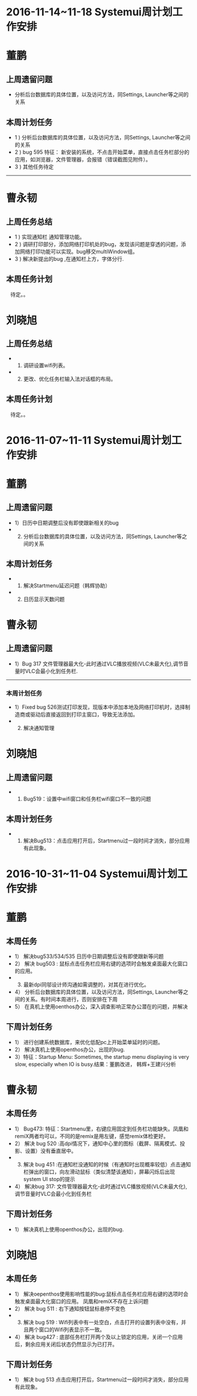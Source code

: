 # 2016-11-14~11-18 Systemui周计划工作安排

# 董鹏
## 上周遗留问题
  - 分析后台数据库的具体位置，以及访问方法，同Settings, Launcher等之间的关系

## 本周计划任务
  - 1 ) 分析后台数据库的具体位置，以及访问方法，同Settings, Launcher等之间的关系
  - 2 ) bug 595 特征： 新安装的系统，不点击开始菜单，直接点击任务栏部分的应用，如浏览器，文件管理器，会报错（错误截图见附件）。
  - 3 ) 其他任务待定
  
***
# 曹永韧
## 上周任务总结
  - 1 ) 实现通知栏 通知管理功能。<br>
  - 2 ) 调研打印部分，添加网络打印机处的bug，发现该问题是穿透的问题，添加网络打印功能可以实现。bug移交multiWindow组。<br>
  - 3 ) 解决新提出的bug ,在通知栏上方，字体分行.
  
## 本周任务计划
    待定。。

# 刘晓旭
## 上周任务总结
  - 1) 调研设置wifi列表。<br>
  - 2) 更改、优化任务栏输入法对话框的布局。<br>
  
## 本周任务计划
    待定。。

# 2016-11-07~11-11 Systemui周计划工作安排

# 董鹏
## 上周遗留问题
  - 1）日历中日期调整后没有即使跟新相关的bug
  - 2) 分析后台数据库的具体位置，以及访问方法，同Settings, Launcher等之间的关系
  
## 本周计划任务

  - 1)  解决Startmenu延迟问题（韩辉协助）
  - 2)  日历显示天数问题
  
# 曹永韧
## 上周遗留问题

 - 1）Bug 317 文件管理器最大化-此时通过VLC播放视频(VLC未最大化),调节音量时VLC会最小化到任务栏.
  
***

### 本周计划任务

 - 1）Fixed bug 526测试打印发现，现版本中添加本地及网络打印机时，选择制造商或驱动后直接返回到打印主窗口，导致无法添加。
 - 2) 解决通知管理
 
# 刘晓旭
## 上周遗留问题
 - 1) Bug519：设置中wifi窗口和任务栏wifi窗口不一致的问题
  
## 本周计划任务
 - 1) 解决Bug513：点击应用打开后，Startmenu过一段时间才消失，部分应用有此现象。


# 2016-10-31~11-04 Systemui周计划工作安排

# 董鹏
## 本周任务
  - 1） 解决bug533/534/535 日历中日期调整后没有即使跟新等问题
  - 2） 解决 bug503 : 鼠标点击任务栏应用右键的选项时会触发桌面最大化窗口的应用。
  - 3)  最新dpi同邬设计师沟通如需调整的，对其在进行优化。
  - 4） 分析后台数据库的具体位置，以及访问方法，同Settings, Launcher等之间的关系。有时间本周进行，否则安排在下周
  - 5） 在真机上使用oenthos办公，深入调查影响正常办公潜在的问题，并解决
  
## 下周计划任务
  - 1） 进行创建系统数据库，来优化低配pc上开始菜单延时的问题。
  - 2） 解决真机上使用openthos办公，出现的bug.
  - 3）特征：Startup Menu: Sometimes, the startup menu displaying is very slow, especially when IO is busy.结果：董鹏改进， 韩辉+王建兴分析
  
#
# 曹永韧
## 本周任务
  - 1） Bug473: 特征：Startmenu里，右键应用固定到任务栏功能缺失。凤凰和remiX两者均可以，不同的是remix是用左键，感觉remix体检更好。
  - 2） 解决 bug 520 :高dpi情况下，通知中心里的图标（截屏、隔离模式、投影、设置）没有垂直居中。
  - 3)  解决 bug 451 :在通知栏没通知的时候（有通知时出现概率较低）点击通知栏弹出的窗口，向左滑动鼠标（类似清楚该通知），屏幕闪烁后出现system UI stop的提示
  - 4） 解决bug 317: 文件管理器最大化-此时通过VLC播放视频(VLC未最大化),调节音量时VLC会最小化到任务栏
  
## 下周计划任务
  - 1） 解决真机上使用openthos办公，出现的bug.


#  
# 刘晓旭
## 本周任务
  - 1） 解决oepenthos使用影响性能的bug:鼠标点击任务栏应用右键的选项时会触发桌面最大化窗口的应用。 凤凰和remiX不存在上诉问题
  - 2） 解决 bug 511 : 右下通知按钮鼠标悬停不变色
  - 3)  解决 bug 519 : Wifi列表中有一处空白，点击打开的设置列表中没有，并且两个窗口的Wifi列表显示不一致。
  - 4） 解决 bug427 : 底部任务栏打开两个及以上锁定的应用，关闭一个应用后，剩余应用关闭后状态仍然显示为已打开。
 
  
## 下周计划任务
  - 1） 解决 bug 513 点击应用打开后，Startmenu过一段时间才消失，部分应用有此现象。

  
